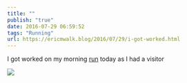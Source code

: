 ```yaml
---
title: ""
publish: "true"
date: 2016-07-29 06:59:52
tags: "Running"
url: https://ericmwalk.blog/2016/07/29/i-got-worked.html
---
```


I got worked on my morning [run](https://www.strava.com/activities/657353059) today as I had a visitor

![](https://ericmwalk.blog/uploads/2022/293aca3e4e.jpg)